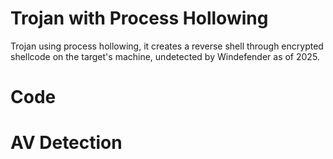 # Trojan with Process Hollowing
Trojan using process hollowing, it creates a reverse shell through encrypted shellcode on the target's machine, undetected by Windefender as of 2025.

# Code

# AV Detection
